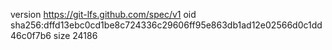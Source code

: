version https://git-lfs.github.com/spec/v1
oid sha256:dffd13ebc0cd1be8c724336c29606ff95e863db1ad12e02566d0c1dd46c0f7b6
size 24186

